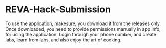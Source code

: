 # REVA-Hack-Submission
To use the application, makesure, you download it from the releases only.
Once downloaded, you need to provide permissions manually in app info, for using the application.
Login through your phone number, and create labs, learn from labs, and also enjoy the art of cooking.
